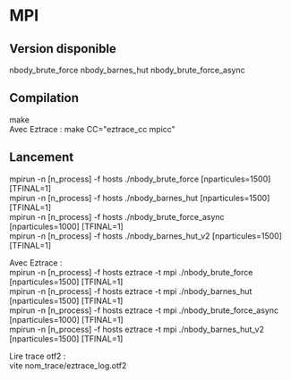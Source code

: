 # MPI

## Version disponible
nbody_brute_force nbody_barnes_hut nbody_brute_force_async  

## Compilation
make  
Avec Eztrace : make CC="eztrace_cc mpicc"  

## Lancement
mpirun -n [n_process] -f hosts ./nbody_brute_force [nparticules=1500] [TFINAL=1]  
mpirun -n [n_process] -f hosts ./nbody_barnes_hut [nparticules=1500] [TFINAL=1]  
mpirun -n [n_process] -f hosts ./nbody_brute_force_async [nparticules=1000] [TFINAL=1]  
mpirun -n [n_process] -f hosts ./nbody_barnes_hut_v2 [nparticules=1500] [TFINAL=1]  

Avec Eztrace :  
mpirun -n [n_process] -f hosts eztrace -t mpi ./nbody_brute_force [nparticules=1500] [TFINAL=1]  
mpirun -n [n_process] -f hosts eztrace -t mpi ./nbody_barnes_hut [nparticules=1500] [TFINAL=1]  
mpirun -n [n_process] -f hosts eztrace -t mpi ./nbody_brute_force_async [nparticules=1000] [TFINAL=1]  
mpirun -n [n_process] -f hosts eztrace -t mpi ./nbody_barnes_hut_v2 [nparticules=1500] [TFINAL=1]  

Lire trace otf2 :  
vite nom_trace/eztrace_log.otf2  
